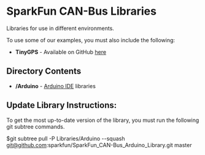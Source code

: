 SparkFun CAN-Bus Libraries
=================================

Libraries for use in different environments. 

To use some of our examples, you must also include the following: 
* **TinyGPS** - Available on GitHub [here](https://github.com/mikalhart/TinyGPS)

Directory Contents
-------------------
* **/Arduino** - [Arduino IDE](http://www.arduino.cc/en/Main/Software) libraries



Update Library Instructions:
----------------------------
To get the most up-to-date version of the library, you must run the following git subtree commands. 

$git subtree pull -P Libraries/Arduino --squash git@github.com:sparkfun/SparkFun_CAN-Bus_Arduino_Library.git master

